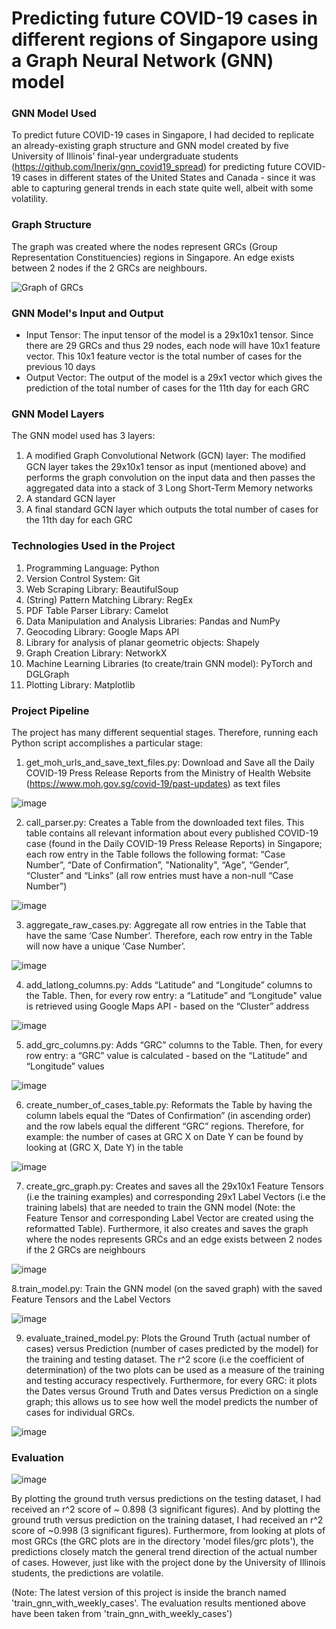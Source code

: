# Predicting future COVID-19 cases in different regions of Singapore using a Graph Neural Network (GNN) model

### GNN Model Used

To predict future COVID-19 cases in Singapore, I had decided to replicate an already-existing graph structure and GNN model created by five University of Illinois’ final-year undergraduate students (https://github.com/Inerix/gnn_covid19_spread) for predicting future COVID-19 cases in different states of the United States and Canada - since it was able to capturing general trends in each state quite well, albeit with some volatility. 

### Graph Structure

The graph was created where the nodes represent GRCs (Group Representation Constituencies) regions in Singapore. An edge exists between 2 nodes if the 2 GRCs are neighbours.

![Graph of GRCs](readme%20pictures/graph.png)


### GNN Model's Input and Output

* Input Tensor: The input tensor of the model is a 29x10x1 tensor. Since there are 29 GRCs and thus 29 nodes, each node will have 10x1 feature vector. This 10x1 feature vector is the total number of cases for the previous 10 days
* Output Vector: The output of the model is a 29x1 vector which gives the prediction of the total number of cases for the 11th day for each GRC

### GNN Model Layers

The GNN model used has 3 layers:
1. A modified Graph Convolutional Network (GCN) layer: The modiﬁed GCN layer takes the 29x10x1 tensor as input (mentioned above) and performs the graph convolution on the input data and then passes the aggregated data into a stack of 3 Long Short-Term Memory networks
2. A standard GCN layer
3. A final standard GCN layer which outputs the total number of cases for the 11th day for each GRC

### Technologies Used in the Project

1. Programming Language: Python
2. Version Control System: Git
3. Web Scraping Library: BeautifulSoup
4. (String) Pattern Matching Library: RegEx
5. PDF Table Parser Library: Camelot
6. Data Manipulation and Analysis Libraries: Pandas and NumPy
7. Geocoding Library: Google Maps API
8. Library for analysis of planar geometric objects: Shapely
9. Graph Creation Library: NetworkX
10. Machine Learning Libraries (to create/train GNN model): PyTorch and DGLGraph
11. Plotting Library: Matplotlib


### Project Pipeline

The project has many different sequential stages. Therefore, running each Python script accomplishes a particular stage:

1. get_moh_urls_and_save_text_files.py: Download and Save all the Daily COVID-19 Press Release Reports from the Ministry of Health Website (https://www.moh.gov.sg/covid-19/past-updates)  as text files

![image](readme%20pictures/1.png)

2. call_parser.py: Creates a Table from the downloaded text files. This table contains all relevant information about every published COVID-19 case (found in the Daily COVID-19 Press Release Reports) in Singapore; each row entry in the Table follows the following format: “Case Number”, “Date of Confirmation”, "Nationality", “Age”, “Gender”, “Cluster” and “Links” (all row entries must have a non-null “Case Number”)

![image](readme%20pictures/2.png)

3. aggregate_raw_cases.py: Aggregate all row entries in the Table that have the same ‘Case Number’. Therefore, each row entry in the Table will now have a unique ‘Case Number’.

![image](readme%20pictures/3.png)

4. add_latlong_columns.py: Adds “Latitude” and “Longitude” columns to the Table. Then, for every row entry: a “Latitude” and “Longitude" value is retrieved using Google Maps API - based on the “Cluster” address

![image](readme%20pictures/4.png)

5. add_grc_columns.py: Adds “GRC” columns to the Table. Then, for every row entry: a “GRC” value is calculated - based on the “Latitude” and “Longitude” values

![image](readme%20pictures/5.png)

6. create_number_of_cases_table.py: Reformats the Table by having the column labels equal the “Dates of Confirmation” (in ascending order) and the row labels equal the different “GRC” regions. Therefore, for example: the number of cases at GRC X on Date Y can be found by looking at (GRC X, Date Y) in the table

![image](readme%20pictures/6.png)

7. create_grc_graph.py: Creates and saves all the 29x10x1 Feature Tensors (i.e the training examples) and corresponding 29x1 Label Vectors (i.e the training labels) that are needed to train the GNN model (Note: the Feature Tensor and corresponding Label Vector are created using the reformatted Table). Furthermore, it also creates and saves the graph where the nodes represents GRCs and an edge exists between 2 nodes if the 2 GRCs are neighbours

![image](readme%20pictures/7.png)

8.train_model.py: Train the GNN model (on the saved graph) with the saved Feature Tensors and the Label Vectors

![image](readme%20pictures/8.png)

9. evaluate_trained_model.py: Plots the Ground Truth (actual number of cases) versus Prediction (number of cases predicted by the model) for the training and testing dataset. The r^2 score (i.e the coefficient of determination) of the two plots can be used as a measure of the training and testing accuracy respectively. Furthermore, for every GRC: it plots the Dates versus Ground Truth and Dates versus Prediction on a single graph; this allows us to see how well the model predicts the number of cases for individual GRCs.

![image](readme%20pictures/9.png)

### Evaluation

![image](readme%20pictures/train%20and%20test%20plot.png)

By plotting the ground truth versus predictions on the testing dataset, I had received an r^2 score of ~ 0.898 (3 significant figures). And by plotting the ground truth versus prediction on the training dataset, I had received an r^2 score of ~0.998 (3 significant figures). Furthermore, from looking at plots of most GRCs (the GRC plots are in the directory 'model files/grc plots'), the predictions closely match the general trend direction of the actual number of cases. However, just like with the project done by the University of Illinois students, the predictions are volatile.

(Note: The latest version of this project is inside the branch named 'train_gnn_with_weekly_cases'. The evaluation results mentioned above have been taken from 'train_gnn_with_weekly_cases')

